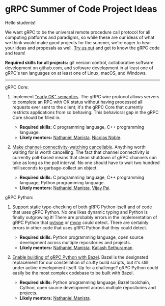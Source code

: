 # gRPC Summer of Code Project Ideas

Hello students!

We want gRPC to be the universal remote procedure call protocol for all
computing platforms and paradigms, so while these are our ideas of what we
think would make good projects for the summer, we're eager to hear your ideas
and proposals as well.
[Try us out](https://github.com/grpc/grpc/blob/master/CONTRIBUTING.md) and get
to know the gRPC code and team!

**Required skills for all projects:** git version control, collaborative
software development on github.com, and software development in at least one
of gRPC's ten languages on at least one of Linux, macOS, and Windows.

---

gRPC Core:

1. Implement ["early OK" semantics](https://github.com/grpc/grpc/issues/7032). The gRPC wire protocol allows servers to complete an RPC with OK status without having processed all requests ever sent to the client; it's the gRPC Core that currently restricts applications from so behaving. This behavioral gap in the gRPC Core should be filled in.

   - **Required skills:** C programming language, C++ programming language.
   - **Likely mentors:** [Nathaniel Manista](https://github.com/nathanielmanistaatgoogle), [Nicolas Noble](https://github.com/nicolasnoble).

1. [Make channel-connectivity-watching cancellable](https://github.com/grpc/grpc/issues/3064). Anything worth waiting for is worth cancelling. The fact that channel connectivity is currently poll-based means that clean shutdown of gRPC channels can take as long as the poll interval. No one should have to wait two hundred milliseconds to garbage-collect an object.
   - **Required skills:** C programming language, C++ programming language, Python programming language.
   - **Likely mentors:** [Nathaniel Manista](https://github.com/nathanielmanistaatgoogle), [Vijay Pai](https://github.com/vjpai).

gRPC Python:

1. Support static type-checking of both gRPC Python itself and of code that uses gRPC Python. No one likes dynamic typing and Python is finally outgrowing it! There are probably errors in the implementation of gRPC Python that [pytype](https://github.com/google/pytype) or [mypy](http://mypy-lang.org/) could detect. There are certainly errors in other code that uses gRPC Python that they could detect.

   - **Required skills:** Python programming language, open source development across multiple repositories and projects.
   - **Likely mentors:** [Nathaniel Manista](https://github.com/nathanielmanistaatgoogle), [Kailash Sethuraman](https://github.com/hsaliak).

1. [Enable building of gRPC Python with Bazel](https://github.com/grpc/grpc/issues/8079). Bazel is the designated replacement for our constellation of crufty build scripts, but it's still under active development itself. Up for a challenge? gRPC Python could easily be the most complex codebase to be built with Bazel.
   - **Required skills:** Python programming language, Bazel toolchain, Cython, open source development across multiple repositories and projects.
   - **Likely mentors:** [Nathaniel Manista](https://github.com/nathanielmanistaatgoogle).
